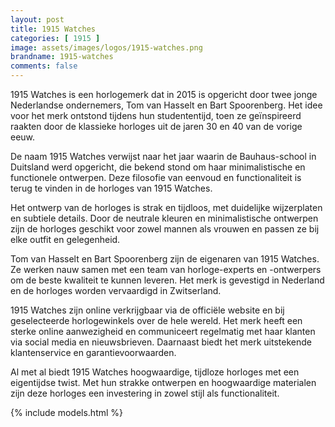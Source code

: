 ```yaml
---
layout: post
title: 1915 Watches
categories: [ 1915 ]
image: assets/images/logos/1915-watches.png
brandname: 1915-watches
comments: false
---
```

1915 Watches is een horlogemerk dat in 2015 is opgericht door twee jonge Nederlandse ondernemers, Tom van Hasselt en Bart Spoorenberg. Het idee voor het merk ontstond tijdens hun studententijd, toen ze geïnspireerd raakten door de klassieke horloges uit de jaren 30 en 40 van de vorige eeuw.

De naam 1915 Watches verwijst naar het jaar waarin de Bauhaus-school in Duitsland werd opgericht, die bekend stond om haar minimalistische en functionele ontwerpen. Deze filosofie van eenvoud en functionaliteit is terug te vinden in de horloges van 1915 Watches.

Het ontwerp van de horloges is strak en tijdloos, met duidelijke wijzerplaten en subtiele details. Door de neutrale kleuren en minimalistische ontwerpen zijn de horloges geschikt voor zowel mannen als vrouwen en passen ze bij elke outfit en gelegenheid.

Tom van Hasselt en Bart Spoorenberg zijn de eigenaren van 1915 Watches. Ze werken nauw samen met een team van horloge-experts en -ontwerpers om de beste kwaliteit te kunnen leveren. Het merk is gevestigd in Nederland en de horloges worden vervaardigd in Zwitserland.

1915 Watches zijn online verkrijgbaar via de officiële website en bij geselecteerde horlogewinkels over de hele wereld. Het merk heeft een sterke online aanwezigheid en communiceert regelmatig met haar klanten via social media en nieuwsbrieven. Daarnaast biedt het merk uitstekende klantenservice en garantievoorwaarden.

Al met al biedt 1915 Watches hoogwaardige, tijdloze horloges met een eigentijdse twist. Met hun strakke ontwerpen en hoogwaardige materialen zijn deze horloges een investering in zowel stijl als functionaliteit.

{% include models.html %}